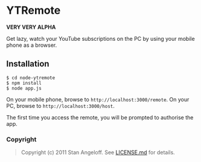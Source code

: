 YTRemote
========

**VERY VERY ALPHA**

Get lazy, watch your YouTube subscriptions on the PC by using your mobile phone as a browser.

Installation
------------

    $ cd node-ytremote
    $ npm install
    $ node app.js

On your mobile phone, browse to `http://localhost:3000/remote`. On your PC, browse to `http://localhost:3000/host`.

The first time you access the remote, you will be prompted to authorise the app.

### Copyright

> Copyright (c) 2011 Stan Angeloff. See [LICENSE.md](https://github.com/StanAngeloff/node-ytremote/blob/master/LICENSE.md) for details.
